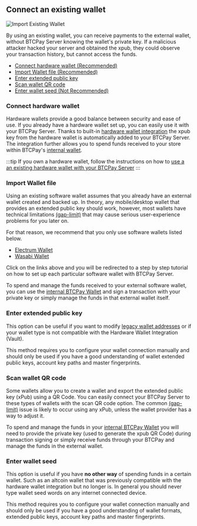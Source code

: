 ## Connect an existing wallet

![Import Existing Wallet](./img/createwallet/ImportWallet.png)

By using an existing wallet, you can receive payments to the external wallet, without BTCPay Server knowing the wallet's private key. If a malicious attacker hacked your server and obtained the xpub, they could observe your transaction history, but cannot access the funds.

- [Connect hardware wallet (Recommended)](#connect-hardware-wallet)
- [Import Wallet file (Recommended)](#import-wallet-file)
- [Enter extended public key](#enter-extended-public-key)
- [Scan wallet QR code](#scan-wallet-qr-code)
- [Enter wallet seed (Not Recommended)](#enter-wallet-seed)

### Connect hardware wallet

Hardware wallets provide a good balance between security and ease of use. If you already have a hardware wallet set up, you can easily use it with your BTCPay Server. Thanks to built-in [hardware wallet integration](HardwareWalletIntegration.md) the xpub key from the hardware wallet is automatically added to your BTCPay Server. The integration further allows you to spend funds received to your store within BTCPay's [internal wallet](./Wallet.md).

:::tip
If you own a hardware wallet, follow the instructions on how to [use a an existing hardware wallet with your BTCPay Server](HardwareWalletIntegration.md)
:::

### Import Wallet file

Using an existing software wallet assumes that you already have an external wallet created and backed up. In theory, any mobile/desktop wallet that provides an extended public key should work, however, most wallets have technical limitations [(gap-limit)](./FAQ/FAQ-Wallet.md#missing-payments-in-my-software-or-hardware-wallet) that may cause serious user-experience problems for you later on.

For that reason, we recommend that you only use software wallets listed below.

- [Electrum Wallet](./ElectrumWallet.md)
- [Wasabi Wallet](./WasabiWallet.md)

Click on the links above and you will be redirected to a step by step tutorial on how to set up each particular software wallet with BTCPay Server.

To spend and manage the funds received to your external software wallet, you can use the [internal BTCPay Wallet](./Wallet.md) and sign a transaction with your private key or simply manage the funds in that external wallet itself.

### Enter extended public key

This option can be useful if you want to modify [legacy wallet addresses](./FAQ/FAQ-General.md#what-if-i-have-a-problem-paying-an-invoice) or if your wallet type is not compatible with the Hardware Wallet Integration (Vault). 

This method requires you to configure your wallet connection manually and should only be used if you have a good understanding of wallet extended public keys, account key paths and master fingerprints. 

### Scan wallet QR code

Some wallets allow you to create a wallet and export the extended public key (xPub) using a QR Code. You can easily connect your BTCPay Server to these types of wallets with the scan QR code option. The common [(gap-limit)](./FAQ/FAQ-Wallet.md#missing-payments-in-my-software-or-hardware-wallet) issue is likely to occur using any xPub, unless the wallet provider has a way to adjust it.

To spend and manage the funds in your [internal BTCPay Wallet](./Wallet.md) you will need to provide the private key (used to generate the xpub QR Code) during transaction signing or simply receive funds through your BTCPay and manage the funds in the external wallet.

### Enter wallet seed

This option is useful if you have **no other way** of spending funds in a certain wallet. Such as an altcoin wallet that was previously compatible with the hardware wallet integration but no longer is. In general you should never type wallet seed words on any internet connected device. 

This method requires you to configure your wallet connection manually and should only be used if you have a good understanding of wallet formats, extended public keys, account key paths and master fingerprints. 